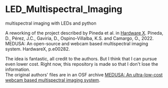 # LED_Multispectral_Imaging
multispectral imaging with LEDs and python

A reworking of the project described by Pineda et al. in [Hardware X](https://www.sciencedirect.com/science/article/pii/S246806722200027X).  Pineda, D., Pérez, J.C., Gaviria, D., Ospino-Villalba, K.S. and Camargo, O., 2022. MEDUSA: An open-source and webcam based multispectral imaging system. HardwareX, p.e00282.  

The idea is fantastic, all credit to the authors.  But I think that I can pursue even lower cost.  Right now, this repository is made so that I don't lose the information.  
The original authors' files are in an OSF archive [MEDUSA: An ultra-low-cost webcam based multispectral imaging system](https://osf.io/zhp4m/files/).  

